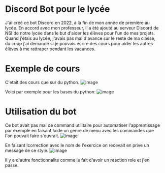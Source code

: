# Discord Bot pour le lycée
J'ai créé ce bot Discord en 2022, à la fin de mon année de première au lycée. En accord avec mon professeur, il a été ajouté au serveur Discord de NSI de notre lycée dans le but d'aider les élèves pour l'un de mes projets. Quand j'étais au lycée, j'avais pas mal d'avance sur le reste de ma classe, du coup j'ai demandé si je pouvais écrire des cours pour aider les autres élèves à me rattraper pendant les vacances.

# Exemple de cours
C'etait des cours que sur du python.
![image](https://github.com/mamaPvP/Bot-Discord/assets/105978556/3fe72165-5b20-4048-8b5d-4eaf6c523516)

Voici par exemple pour les bases du python:
![image](https://github.com/mamaPvP/Bot-Discord/assets/105978556/8e857794-6869-4b0d-acbd-85d45fa257f8)

# Utilisation du bot
Ce bot avait pas mal de command utilitaire pour automatiser l'apprentissage par exemple en faisant !aide un genre de menu avec les commandes que l'on pouvait faire s'ouvrait.
![image](https://github.com/mamaPvP/Bot-Discord/assets/105978556/b1d7b576-0b90-4e49-a872-bdf961e56dda)

En faisant !correction avec le nom de l'exercice on recevait en prive un message de ce style.
![image](https://github.com/mamaPvP/Bot-Discord/assets/105978556/1558b206-e04a-4280-832f-80dc1d19dfc2)

Il y a d'autre fonctionnalite comme le fait d'avoir un reaction role et j'en passe.
